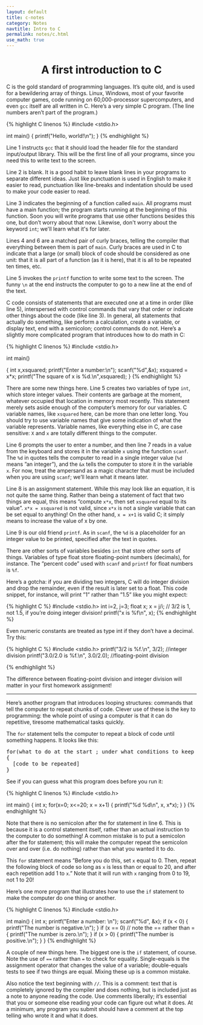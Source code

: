 ```yaml
---
layout: default
title: c-notes
category: Notes
navtitle: Intro to C
permalink: notes/c.html
use_math: true
---
```


<center><h1>A first introduction to C</h1></center>

C is the gold standard of programming languages. It’s quite old, and is used for a
bewildering array of things. Linux, Windows, most of your favorite computer games, code
running on 60,000-processor supercomputers, and even `gcc` itself are all written in C.
Here’s a very simple C program. (The line numbers aren’t part of the program.)

{% highlight C linenos %}
#include <stdio.h>

int main()
{
  printf("Hello, world!\n");
}
{% endhighlight %}


Line 1 instructs `gcc` that it should load the header file for the standard input/output
library. This will be the first line of all your programs, since you need this to write text to
the screen.

Line 2 is blank. It is a good habit to leave blank lines in your programs to separate different
ideas. Just like punctuation is used in English to make it easier to read, punctuation
like line-breaks and indentation should be used to make your code easier to read.

Line 3 indicates the beginning of a function called `main`. All programs must have a main
function; the program starts running at the beginning of this function. Soon you will write
programs that use other functions besides this one, but don’t worry about that now. Likewise,
don't worry about the keyword `int`; we'll learn what it's for later.

Lines 4 and 6 are a matched pair of curly braces, telling the compiler that everything
between them is part of `main`. Curly braces are used in C to indicate that a large (or small)
block of code should be considered as one unit: that it is all part of a function (as it is here),
that it is all to be repeated ten times, etc.

Line 5 invokes the `printf` function to write some text to the screen. The funny `\n` at
the end instructs the computer to go to a new line at the end of the text. 

C code consists of statements that are executed one at a time in order (like line 5), interspersed
with control commands that vary that order or indicate other things about the code
(like line 3). In general, all statements that actually do something, like perform a calculation,
create a variable, or display text, end with a semicolon; control commands do not.
Here’s a slightly more complicated program that introduces how to do math in C:

{% highlight C linenos %}
#include <stdio.h>

int main()

{
  int x,xsquared;
  printf("Enter a number:\n");
  scanf("%d",&x);
  xsquared = x*x;
  printf("The square of x is %d.\n",xsquared);
}
{% endhighlight %}

There are some new things here. Line 5 creates two variables of type `int`, which store integer values.
Their contents are garbage at the moment, whatever occupied that location in memory
most recently. This statement merely sets aside enough of the computer’s memory for our
variables. C variable names, like `xsquared` here, can be more than one letter long. You
should try to use variable names that give some indication of what the variable represents.
Variable names, like everything else in C, are case sensitive: `X` and `x` are totally different
things to the computer.

Line 6 prompts the user to enter a number, and then line 7 reads in a value from the
keyboard and stores it in the variable `x` using the function `scanf`. The `%d` in quotes tells the
computer to read in a single integer value (`%d` means ”an integer”), and the `&x` tells the
computer to store it in the variable `x`. For now, treat the ampersand as a magic character
that must be included when you are using `scanf`; we’ll learn what it means later.

Line 8 is an assignment statement. While this may look like an equation, it is not quite
the same thing. Rather than being a statement of fact that two things are equal, this means
”compute `x*x`, then set `xsquared` equal to its value”. `x*x = xsquared` is not valid, since
`x*x` is not a single variable that can be set equal to anything! On the other hand, `x = x+1`
is valid C; it simply means to increase the value of x by one.

Line 9 is our old friend `printf`. As in `scanf`, the `%d` is a placeholder for an integer value
to be printed, specified after the text in quotes.

There are other sorts of variables besides `int` that store other sorts of things. Variables
of type float store floating-point numbers (decimals), for instance. The ”percent code” used
with `scanf` and `printf` for float numbers is `%f`.

Here’s a gotcha: if you are dividing two integers, C will do integer division and drop the
remainder, even if the result is later set to a float. This code snippet, for instance, will print
”1” rather than ”1.5” like you might expect:

{% highlight C %}
#include <stdio.h>
int i=2, j=3;
float x;
x = j/i; // 3/2 is 1, not 1.5, if you’re doing integer division!
printf("x is %f\n", x);
{% endhighlight %}

Even numeric constants are treated as type int if they don’t have a decimal. Try this:

{% highlight C %}
#include <stdio.h>
printf("3/2 is %f.\n", 3/2); //integer division
printf("3.0/2.0 is %f.\n", 3.0/2.0); //floating-point division
 
{% endhighlight %}

The difference between floating-point division and integer division will matter in your
first homework assignment!

---

Here’s another program that introduces looping structures: commands that tell the computer
to repeat chunks of code. Clever use of these is the key to programming: the whole
point of using a computer is that it can do repetitive, tiresome mathematical tasks quickly.

The `for` statement tells the computer to repeat a block of code until something happens. It looks like this:

<pre>
for(what to do at the start ; under what conditions to keep going ; what to do after each repeat)
{
  [code to be repeated]
}
</pre>

See if you can guess what this program does before you run it:

{% highlight C linenos %}
#include <stdio.h>

int main()
{
  int x;
  for(x=0; x<=20; x = x+1)
  {
    printf("%d %d\n", x, x*x);
  }
}
{% endhighlight %}

Note that there is no semicolon after the for statement in line 6. This is because it is a
control statement itself, rather than an actual instruction to the computer to do something! 
A common mistake is to put a semicolon after the for statement; this will make the computer
repeat the semicolon over and over (i.e. do nothing) rather than what you wanted it to do.

This `for` statement means ”Before you do this, set `x` equal to 0. Then, repeat the
following block of code so long as `x` is less than or equal to 20, and after each repetition add
1 to `x`.” Note that it will run with `x` ranging from 0 to 19, not 1 to 20!

Here’s one more program that illustrates how to use the `if` statement to make the computer do one thing or another.

{% highlight C linenos %}
#include <stdio.h>

int main()
{
  int x;
  printf("Enter a number: \n");
  scanf("%d", &x);
  if (x < 0)
  {
    printf("The number is negative.\n");
  }
  if (x == 0) // note the == rather than =
  {
    printf("The number is zero.\n");
  }
  if (x > 0)
  {
    printf("The number is positive.\n");
  }
}
{% endhighlight %}

A couple of new things here. The biggest one is the `if` statement, of course. Note the
use of `==` rather than `=` to check for equality. Single-equals is the assignment operator that
changes the value of a variable; double-equals tests to see if two things are equal. Mixing
these up is a common mistake.

Also notice the text beginning with `//`. This is a comment: text that is completely
ignored by the compiler and does nothing, but is included just as a note to anyone reading
the code. Use comments liberally; it’s essential that you or someone else reading your code
can figure out what it does. At a minimum, any program you submit should have a comment
at the top telling who wrote it and what it does. 


